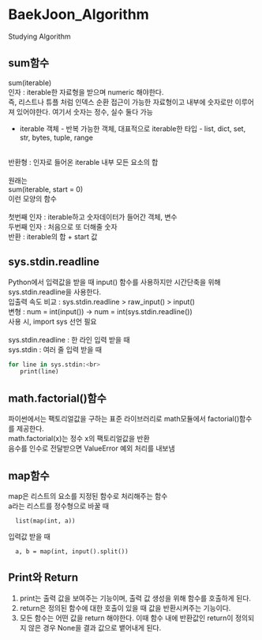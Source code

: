 # BaekJoon_Algorithm
Studying Algorithm

## sum함수

sum(iterable)<br>
인자 : iterable한 자료형을 받으며 numeric 해야한다.<br>
즉, 리스트나 튜플 처럼 인덱스 순환 접근이 가능한 자료형이고 내부에 숫자로만 이루어져 있어야한다. 여기서 숫자는 정수, 실수 둘다 가능<br>
* iterable 객체 - 반복 가능한 객체, 대표적으로 iterable한 타입 - list, dict, set, str, bytes, tuple, range<br>
<br>
반환형 : 인자로 들어온 iterable 내부 모든 요소의 합<br>
<br>
원래는<br>
sum(iterable, start = 0)<br>
이런 모양의 함수<br>
<br>
첫번째 인자 : iterable하고 숫자데이터가 들어간 객체, 변수<br>
두번째 인자 : 처음으로 또 더해줄 숫자<br>
반환 : iterable의 합 + start 값<br>

## sys.stdin.readline
Python에서 입력값을 받을 때 input() 함수를 사용하지만 시간단축을 위해 sys.stdin.readline을 사용한다.<br>
입출력 속도 비교 : sys.stdin.readline > raw_input() > input()<br>
변형 : num = int(input())   ->   num = int(sys.stdin.readline()) <Br>
사용 시, import sys  선언 필요<br><br>
sys.stdin.readline : 한 라인 입력 받을 때 <br>
sys.stdin : 여러 줄 입력 받을 때 <br>
```python
for line in sys.stdin:<br>
　　print(line)
```  
## math.factorial()함수
파이썬에서는 팩토리얼값을 구하는 표준 라이브러리로 math모듈에서 factorial()함수를 제공한다. <br>
math.factorial(x)는 정수 x의 팩토리얼값을 반환<br>
음수를 인수로 전달받으면 ValueError 예외 처리를 내보냄<br>
  
## map함수
map은 리스트의 요소를 지정된 함수로 처리해주는 함수<br>
a라는 리스트를 정수형으로 바꿀 때 
```
  list(map(int, a))
```
입력값 받을 때
```
  a, b = map(int, input().split())
```
  
## Print와 Return
1. print는 출력 값을 보여주는 기능이며, 출력 값 생성을 위해 함수를 호출하게 된다.
2. return은 정의된 함수에 대한 호출이 있을 때 값을 반환시켜주는 기능이다.
3. 모든 함수는 어떤 값을 return 해야한다. 이때 함수 내에 반환값인 return이 정의되지 않은 경우 None을 결과 값으로 뱉어내게 된다.
